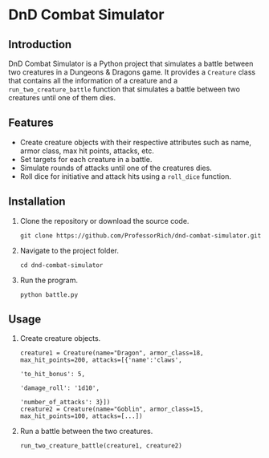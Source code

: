 # DnD Combat Simulator

## Introduction

DnD Combat Simulator is a Python project that simulates a battle between two creatures in a Dungeons & Dragons game. It provides a `Creature` class that contains all the information of a creature and a `run_two_creature_battle` function that simulates a battle between two creatures until one of them dies.

## Features

- Create creature objects with their respective attributes such as name, armor class, max hit points, attacks, etc.
- Set targets for each creature in a battle.
- Simulate rounds of attacks until one of the creatures dies.
- Roll dice for initiative and attack hits using a `roll_dice` function.

## Installation

1. Clone the repository or download the source code.
   ```
   git clone https://github.com/ProfessorRich/dnd-combat-simulator.git
   ```
2. Navigate to the project folder.
   ```
   cd dnd-combat-simulator
   ```
3. Run the program.
   ```
   python battle.py
   ```

## Usage

1. Create creature objects.
   ```
   creature1 = Creature(name="Dragon", armor_class=18, max_hit_points=200, attacks=[{'name':'claws', 
                                                                                     'to_hit_bonus': 5, 
                                                                                     'damage_roll': '1d10', 
                                                                                     'number_of_attacks': 3}])
   creature2 = Creature(name="Goblin", armor_class=15, max_hit_points=100, attacks=[...])
   ```

2. Run a battle between the two creatures.
   ```
   run_two_creature_battle(creature1, creature2)
   ```
